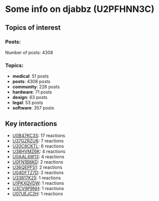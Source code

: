 # Some info on djabbz (U2PFHNN3C)


## Topics of interest

### Posts: 

Number of posts: 4308

### Topics:

* __medical__: 51 posts
* __posts__: 4308 posts
* __community__: 226 posts
* __hardware__: 71 posts
* __design__: 63 posts
* __legal__: 53 posts
* __software__: 357 posts

## Key interactions 

* [U0B47KC3S](./U0B47KC3S.md): 17 reactions
* [U37GZRZU6](./U37GZRZU6.md): 7 reactions
* [U20C8CKTL](./U20C8CKTL.md): 6 reactions
* [U38HVMZ6K](./U38HVMZ6K.md): 4 reactions
* [U0AAL4W13](./U0AAL4W13.md): 4 reactions
* [U0FN1B8KD](./U0FN1B8KD.md): 2 reactions
* [U36QEPF51](./U36QEPF51.md): 2 reactions
* [U04DFTZ7D](./U04DFTZ7D.md): 2 reactions
* [U33817K25](./U33817K25.md): 1 reactions
* [U1PKXQVDW](./U1PKXQVDW.md): 1 reactions
* [U3CV9P9NH](./U3CV9P9NH.md): 1 reactions
* [U07UEJC2H](./U07UEJC2H.md): 1 reactions
